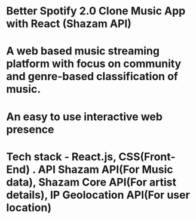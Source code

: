 
# Better Spotify 2.0 Clone Music App with React (Shazam API)

# A web based music streaming platform with focus on community and genre-based classification of music.

# An easy to use interactive web presence 

# Tech stack - React.js, CSS(Front-End) . API Shazam API(For Music data), Shazam Core API(For artist details), IP Geolocation API(For user location)


